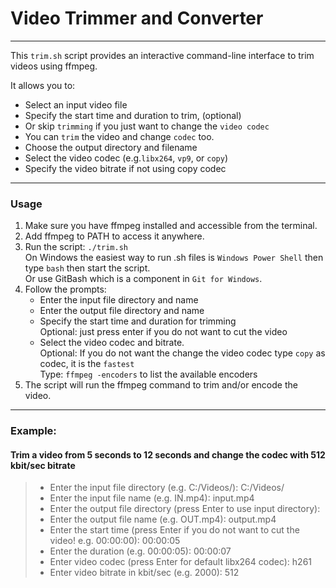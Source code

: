 # Video Trimmer and Converter
---
This `trim.sh` script provides an interactive command-line interface to trim videos using ffmpeg.

It allows you to:

- Select an input video file
- Specify the start time and duration to trim, (optional)
- Or skip `trimming` if you just want to change the `video codec`
- You can `trim` the video and change `codec` too.
- Choose the output directory and filename
- Select the video codec (e.g.`libx264`, `vp9`,  or `copy`)
- Specify the video bitrate if not using copy codec

---

### Usage

1. Make sure you have ffmpeg installed and accessible from the terminal.  
2. Add ffmpeg to PATH to access it anywhere.  
3. Run the script: `./trim.sh`  
On Windows the easiest way to run .sh files is `Windows Power Shell` then type `bash` then start the script.  
Or use GitBash which is a component in `Git for Windows`.
4. Follow the prompts:
   - Enter the input file directory and name
   - Enter the output file directory and name 
   - Specify the start time and duration for trimming  
   Optional: just press enter if you do not want to cut the video   
   - Select the video codec and bitrate.   
   Optional: If you do not want the change the video codec type `copy` as codec, it is the `fastest`  
   Type: `ffmpeg -encoders` to list the available encoders
5. The script will run the ffmpeg command to trim and/or encode the video.

---

### Example:

#### Trim a video from 5 seconds to 12 seconds and change the codec with 512 kbit/sec bitrate

> - Enter the input file directory (e.g. C:/Videos/): C:/Videos/
> - Enter the input file name (e.g. IN.mp4): input.mp4
> - Enter the output file directory (press Enter to use input directory): 
> - Enter the output file name (e.g. OUT.mp4): output.mp4
> - Enter the start time (press Enter if you do not want to cut the video! e.g. 00:00:00): 00:00:05
> - Enter the duration (e.g. 00:00:05): 00:00:07
> - Enter video codec (press Enter for default libx264 codec): h261
> - Enter video bitrate in kbit/sec (e.g. 2000): 512
